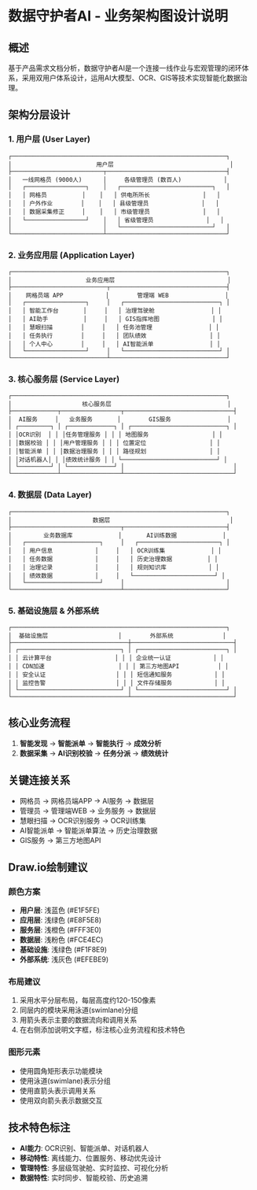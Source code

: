 # 数据守护者AI - 业务架构图设计说明

## 概述
基于产品需求文档分析，数据守护者AI是一个连接一线作业与宏观管理的闭环体系，采用双用户体系设计，运用AI大模型、OCR、GIS等技术实现智能化数据治理。

## 架构分层设计

### 1. 用户层 (User Layer)
```
┌─────────────────────────────────────────────────────────────┐
│                        用户层                                 │
├──────────────────────────┬──────────────────────────────────┤
│   一线网格员 (9000人)      │     各级管理员 (数百人)            │
│   ┌─────────────────┐    │   ┌──────────────────────────┐   │
│   │ 网格员          │    │   │ 供电所所长               │   │
│   │ 户外作业        │    │   │ 县级管理员               │   │
│   │ 数据采集修正     │    │   │ 市级管理员               │   │
│   └─────────────────┘    │   │ 省级管理员               │   │
│                          │   └──────────────────────────┘   │
└──────────────────────────┴──────────────────────────────────┘
```

### 2. 业务应用层 (Application Layer)
```
┌─────────────────────────────────────────────────────────────┐
│                     业务应用层                                │
├───────────────────────────┬─────────────────────────────────┤
│    网格员端 APP            │        管理端 WEB                │
│   ┌─────────────────┐     │   ┌───────────────────────────┐ │
│   │ 智能工作台       │     │   │ 治理驾驶舱                │ │
│   │ AI助手          │     │   │ GIS指挥地图               │ │
│   │ 慧眼扫描        │     │   │ 任务池管理                │ │
│   │ 任务执行        │     │   │ 团队绩效                  │ │
│   │ 个人中心        │     │   │ AI智能派单                │ │
│   └─────────────────┘     │   └───────────────────────────┘ │
└───────────────────────────┴─────────────────────────────────┘
```

### 3. 核心服务层 (Service Layer)
```
┌─────────────────────────────────────────────────────────────┐
│                    核心服务层                                 │
├─────────────┬─────────────────┬───────────────────────────────┤
│  AI服务     │   业务服务       │        GIS服务                │
│ ┌─────────┐ │ ┌─────────────┐ │ ┌───────────────────────────┐ │
│ │OCR识别  │ │ │任务管理服务 │ │ │ 地图服务                  │ │
│ │数据校验 │ │ │用户管理服务 │ │ │ 位置定位                  │ │
│ │智能派单 │ │ │数据治理服务 │ │ │ 路径规划                  │ │
│ │对话机器人│ │ │绩效统计服务 │ │ └───────────────────────────┘ │
│ └─────────┘ │ └─────────────┘ │                               │
└─────────────┴─────────────────┴───────────────────────────────┘
```

### 4. 数据层 (Data Layer)
```
┌─────────────────────────────────────────────────────────────┐
│                       数据层                                  │
├───────────────────────────────┬─────────────────────────────┤
│         业务数据库             │       AI训练数据             │
│   ┌─────────────────────┐     │   ┌───────────────────────┐ │
│   │ 用户信息            │     │   │ OCR训练集             │ │
│   │ 任务数据            │     │   │ 历史治理数据          │ │
│   │ 治理记录            │     │   │ 规则知识库            │ │
│   │ 绩效数据            │     │   └───────────────────────┘ │
│   └─────────────────────┘     │                             │
└───────────────────────────────┴─────────────────────────────┘
```

### 5. 基础设施层 & 外部系统
```
┌─────────────────────────────────────────────────────────────┐
│  基础设施层                    │        外部系统              │
├─────────────────────────────────┼─────────────────────────────┤
│ ┌─────────────────────────────┐ │ ┌─────────────────────────┐ │
│ │ 云计算平台                  │ │ │ 企业统一认证            │ │
│ │ CDN加速                     │ │ │ 第三方地图API           │ │
│ │ 安全认证                    │ │ │ 短信通知服务            │ │
│ │ 监控告警                    │ │ │ 文件存储服务            │ │
│ └─────────────────────────────┘ │ └─────────────────────────┘ │
└─────────────────────────────────┴─────────────────────────────┘
```

## 核心业务流程
1. **智能发现** → **智能派单** → **智能执行** → **成效分析**
2. **数据采集** → **AI识别校验** → **任务分派** → **绩效统计**

## 关键连接关系
- 网格员 → 网格员端APP → AI服务 → 数据层
- 管理员 → 管理端WEB → 业务服务 → 数据层  
- 慧眼扫描 → OCR识别服务 → OCR训练集
- AI智能派单 → 智能派单算法 → 历史治理数据
- GIS服务 → 第三方地图API

## Draw.io绘制建议

### 颜色方案
- **用户层**: 浅蓝色 (#E1F5FE)
- **应用层**: 浅绿色 (#E8F5E8) 
- **服务层**: 浅橙色 (#FFF3E0)
- **数据层**: 浅粉色 (#FCE4EC)
- **基础设施**: 浅绿色 (#F1F8E9)
- **外部系统**: 浅灰色 (#EFEBE9)

### 布局建议
1. 采用水平分层布局，每层高度约120-150像素
2. 同层内的模块采用泳道(swimlane)分组
3. 用箭头表示主要的数据流向和调用关系
4. 在右侧添加说明文字框，标注核心业务流程和技术特色

### 图形元素
- 使用圆角矩形表示功能模块
- 使用泳道(swimlane)表示分组
- 使用直箭头表示调用关系
- 使用双向箭头表示数据交互

## 技术特色标注
- **AI能力**: OCR识别、智能派单、对话机器人
- **移动特性**: 离线能力、位置服务、移动优先设计
- **管理特性**: 多层级驾驶舱、实时监控、可视化分析
- **数据特性**: 实时同步、智能校验、历史追溯 